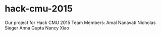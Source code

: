 # hack-cmu-2015
Our project for Hack CMU 2015
Team Members:
Amal Nanavati
Nicholas Sieger
Anna Gupta
Nancy Xiao
